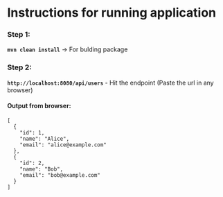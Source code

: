 # Instructions for running application

### Step 1:
**`mvn clean install`** -> For bulding package

### Step 2:
**`http://localhost:8080/api/users`** - Hit the endpoint (Paste the url in any browser)
#### Output from browser: 
```
[
  {
    "id": 1,
    "name": "Alice",
    "email": "alice@example.com"
  },
  {
    "id": 2,
    "name": "Bob",
    "email": "bob@example.com"
  }
]
```

